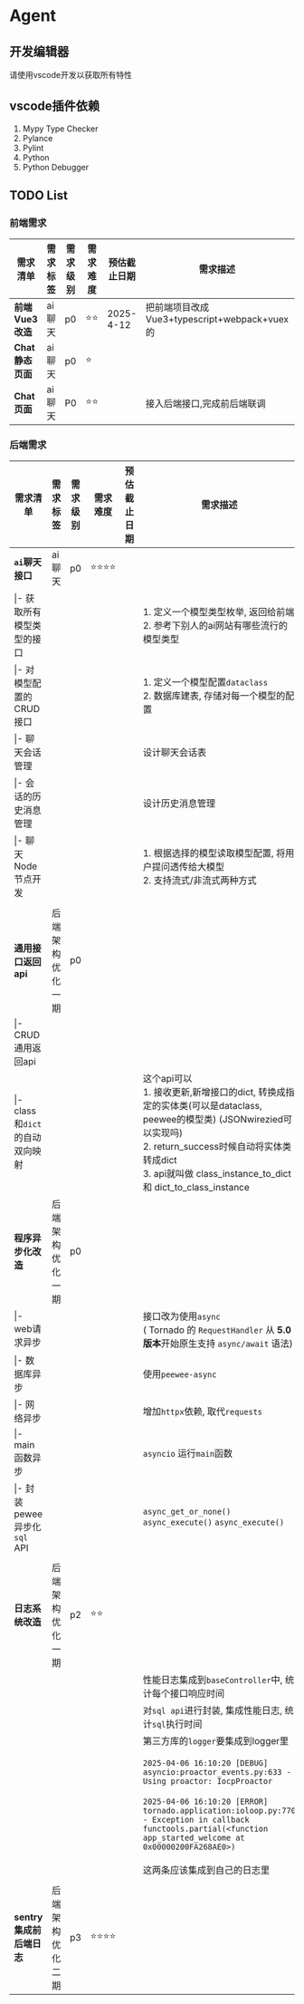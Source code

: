 # Agent

## 开发编辑器

请使用vscode开发以获取所有特性



## vscode插件依赖

1. Mypy Type Checker
2. Pylance
3. Pylint
4. Python
5. Python Debugger




## TODO List

### 前端需求

| 需求清单         | 需求标签 | 需求级别 | 需求难度 | 预估截止日期    | 需求描述                                 | 是否完成 |
| ------------ | ---- | ---- | ---- | --------- | ------------------------------------ | ---- |
| **前端Vue3改造** | ai聊天 | p0   | ⭐⭐   | 2025-4-12 | 把前端项目改成Vue3+typescript+webpack+vuex的 | √    |
| **Chat静态页面** | ai聊天 | p0   | ⭐    |           |                                      |      |
| **Chat页面**   | ai聊天 | P0   | ⭐⭐   |           | 接入后端接口,完成前后端联调                       |      |



### 后端需求

| 需求清单                    | 需求标签     | 需求级别 | 需求难度 | 预估截止日期 | 需求描述                                     | 是否完成    |
| ----------------------- | -------- | ---- | ---- | ------ | ---------------------------------------- | ------- |
| **`ai`聊天接口**            | ai聊天     | p0   | ⭐⭐⭐⭐ |        |                                          |         |
| \|- 获取所有模型类型的接口         |          |      |      |        | 1. 定义一个模型类型枚举, 返回给前端<br />2. 参考下别人的ai网站有哪些流行的模型类型 |         |
| \|- 对模型配置的CRUD接口        |          |      |      |        | 1. 定义一个模型配置`dataclass`<br />2. 数据库建表, 存储对每一个模型的配置 |         |
| \|- 聊天会话管理              |          |      |      |        | 设计聊天会话表                                  |         |
| \|- 会话的历史消息管理           |          |      |      |        | 设计历史消息管理                                 |         |
| \|- 聊天Node节点开发          |          |      |      |        | 1. 根据选择的模型读取模型配置, 将用户提问透传给大模型<br />2. 支持流式/非流式两种方式 |         |
|                         |          |      |      |        |                                          |         |
| **通用接口返回api**           | 后端架构优化一期 | p0   |      |        |                                          |         |
| \|- CRUD通用返回api         |          |      |      |        |                                          | **ing** |
| \|- class和`dict`的自动双向映射 |          |      |      |        | 这个api可以<br />1. 接收更新,新增接口的dict, 转换成指定的实体类(可以是dataclass, peewee的模型类) (JSONwirezied可以实现吗)<br />2. return_success时候自动将实体类转成dict<br />3. api就叫做 class_instance_to_dict 和 dict_to_class_instance | **ing** |
| **程序异步化改造**             | 后端架构优化一期 | p0   |      |        |                                          |         |
| \|- web请求异步             |          |      |      |        | 接口改为使用`async`<br />( Tornado 的 `RequestHandler` 从 **5.0 版本**开始原生支持 `async/await` 语法) | ×       |
| \|- 数据库异步               |          |      |      |        | 使用`peewee-async`                         | ×       |
| \|- 网络异步                |          |      |      |        | 增加`httpx`依赖, 取代`requests`                | ×       |
| \|- main函数异步            |          |      |      |        | `asyncio` 运行`main`函数                     |         |
| \|- 封装pewee异步化`sql` API |          |      |      |        | `async_get_or_none()` `async_execute()` `async_execute()` |         |
|                         |          |      |      |        |                                          |         |
| **日志系统改造**              | 后端架构优化一期 | p2   | ⭐⭐   |        |                                          |         |
|                         |          |      |      |        | 性能日志集成到`baseController`中, 统计每个接口响应时间     |         |
|                         |          |      |      |        | 对`sql api`进行封装, 集成性能日志, 统计`sql`执行时间      |         |
|                         |          |      |      |        | 第三方库的`logger`要集成到logger里<br /><br />`2025-04-06 16:10:20 [DEBUG] asyncio:proactor_events.py:633 - Using proactor: IocpProactor`<br /><br />`2025-04-06 16:10:20 [ERROR] tornado.application:ioloop.py:770 - Exception in callback functools.partial(<function app_started_welcome at 0x00000200FA268AE0>)`<br /><br />这两条应该集成到自己的日志里 |         |
|                         |          |      |      |        |                                          |         |
| **sentry集成前后端日志**       | 后端架构优化二期 | p3   | ⭐⭐⭐⭐ |        |                                          |         |

